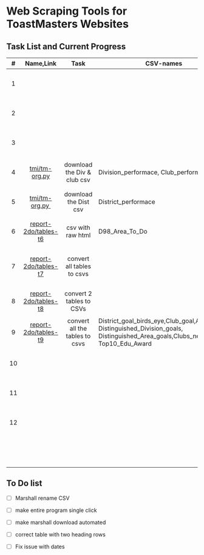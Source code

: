 # Web Scraping Tools for ToastMasters Websites

## Task List and Current Progress

| #   | Name,Link                                                                         | Task                           | CSV-names                                                                                                                             | Notes                               | Status                   |
|:---:|:---------------------------------------------------------------------------------:|:------------------------------:| ------------------------------------------------------------------------------------------------------------------------------------- | ----------------------------------- |:------------------------:|
| 1   |                                                                                   |                                |                                                                                                                                       |                                     | <ul><li>- [ ] </li></ul> |
| 2   |                                                                                   |                                |                                                                                                                                       |                                     | <ul><li>- [ ] </li></ul> |
| 3   |                                                                                   |                                |                                                                                                                                       |                                     | <ul><li>- [ ] </li></ul> |
| 4   | [tmi/tm-org.py](https://dashboards.toastmasters.org/District.aspx?id=98)          | download the Div & club csv    | Division_performace, Club_performace                                                                                                  |                                     | <ul><li>- [x] </li></ul> |
| 5   | [tmi/tm-org.py ](https://dashboards.toastmasters.org/Division.aspx?id=98)         | download the Dist csv          | District_performace                                                                                                                   |                                     | <ul><li>- [x] </li></ul> |
| 6   | [report-2do/tables-t6](https://reports2.toastmasters.org/ToDo.cgi?dist=98)        | csv with raw html              | D98_Area_To_Do                                                                                                                        |                                     | <ul><li>- [x] </li></ul> |
| 7   | [report-2do/tables-t7](https://reports2.toastmasters.org/D98/D98-2021-01-16.html) | convert all tables to csvs     |                                                                                                                                       | Dynamic Page, based on date - TODO! | <ul><li>- [ ] </li></ul> |
| 8   | [report-2do/tables-t8](https://reports2.toastmasters.org/PrezExt20.cgi)           | convert 2 tables to CSVs       |                                                                                                                                       |                                     | <ul><li>- [x] </li></ul> |
| 9   | [report-2do/tables-t9](https://reports2.toastmasters.org/District.cgi?dist=98)    | convert all the tables to csvs | District_goal_birds_eye,Club_goal,Area_goal, Distinguished_Division_goals, Distinguished_Area_goals,Clubs_need_coach, Top10_Edu_Award |                                     | <ul><li>- [x] </li></ul> |
| 10  |                                                                                   |                                |                                                                                                                                       |                                     | <ul><li>- [ ] </li></ul> |
| 11  |                                                                                   |                                |                                                                                                                                       |                                     | <ul><li>- [ ] </li></ul> |
| 12  |                                                                                   |                                |                                                                                                                                       |                                     | <ul><li>- [ ] </li></ul> |
|     |                                                                                   |                                |                                                                                                                                       |                                     | <ul><li>- [ ] </li></ul> |



## To Do list

- [ ] Marshall rename CSV

- [ ] make entire program single click

- [ ] make marshall download automated

- [ ] correct table with two heading rows 

- [ ] Fix issue with dates